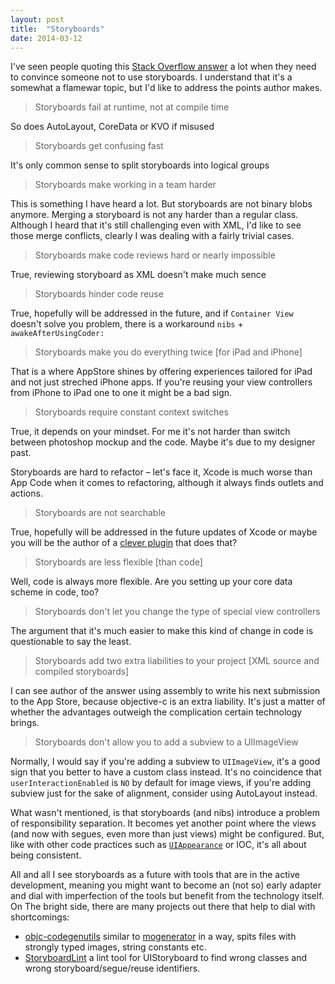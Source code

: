 ```yaml
---
layout: post
title:  "Storyboards"
date: 2014-03-12
---
```


I've seen people quoting this [Stack Overflow answer](http://stackoverflow.com/questions/9404471/when-to-use-storyboard-and-when-to-use-xibs/19457257#19457257) a lot when they need to convince someone not to use storyboards. I understand that it's a somewhat a flamewar topic, but I'd like to address the points author makes.
<excerpt/>

> Storyboards fail at runtime, not at compile time

So does AutoLayout, CoreData or KVO if misused

> Storyboards get confusing fast

It's only common sense to split storyboards into logical groups

> Storyboards make working in a team harder

This is something I have heard a lot. But storyboards are not binary blobs anymore. Merging a storyboard is not any harder than a regular class. Although I heard that it's still challenging even with XML, I'd like to see those merge conflicts, clearly I was dealing with a fairly trivial cases.

> Storyboards make code reviews hard or nearly impossible

True, reviewing storyboard as XML doesn't make much sence

> Storyboards hinder code reuse

True, hopefully will be addressed in the future, and if `Container View` doesn't solve you problem, there is a workaround `nibs` + `awakeAfterUsingCoder:`

> Storyboards make you do everything twice [for iPad and iPhone]

That is a where AppStore shines by offering experiences tailored for iPad and not just streched iPhone apps. If you're reusing your view controllers from iPhone to iPad one to one it might be a bad sign.

> Storyboards require constant context switches

True, it depends on your mindset. For me it's not harder than switch between photoshop mockup and the code. Maybe it's due to my designer past.

Storyboards are hard to refactor – let's face it, Xcode is much worse than App Code when it comes to refactoring, although it always finds outlets and actions.

> Storyboards are not searchable

True, hopefully will be addressed in the future updates of Xcode or maybe you will be the author of a [clever plugin](http://alcatraz.io/) that does that?

> Storyboards are less flexible [than code]

Well, code is always more flexible. Are you setting up your core data scheme in code, too?

> Storyboards don't let you change the type of special view controllers

The argument that it's much easier to make this kind of change in code is questionable to say the least.

> Storyboards add two extra liabilities to your project [XML source and compiled storyboards]

I can see author of the answer using assembly to write his next submission to the App Store, because objective-c is an extra liability. It's just a matter of whether the advantages outweigh the complication certain technology brings.

> Storyboards don't allow you to add a subview to a UIImageView

Normally, I would say if you're adding a subview to `UIImageView`, it's a good sign that you better to have a custom class instead. It's no coincidence that `userInteractionEnabled` is `NO` by default for image views, if you're adding subview just for the sake of alignment, consider using AutoLayout instead.

What wasn't mentioned, is that storyboards (and nibs) introduce a problem of responsibility separation. It becomes yet another point where the views (and now with segues, even more than just views) might be configured. But, like with other code practices such as [`UIAppearance`](https://developer.apple.com/library/ios/documentation/uikit/reference/UIAppearance_Protocol/Reference/Reference.html) or IOC, it's all about being consistent.

All and all I see storyboards as a future with tools that are in the active development, meaning you might want to become an (not so) early adapter and dial with imperfection of the tools but benefit from the technology itself. On The bright side, there are many projects out there that help to dial with shortcomings:

* [objc-codegenutils](https://github.com/square/objc-codegenutils) similar to [mogenerator](https://github.com/rentzsch/mogenerator) in a way, spits files with strongly typed images, string constants etc.
* [StoryboardLint](https://github.com/jfahrenkrug/StoryboardLint) a lint tool for UIStoryboard to find wrong classes and wrong storyboard/segue/reuse identifiers.
